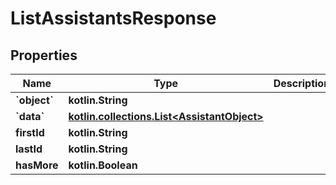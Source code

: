 
# ListAssistantsResponse

## Properties
Name | Type | Description | Notes
------------ | ------------- | ------------- | -------------
**&#x60;object&#x60;** | **kotlin.String** |  | 
**&#x60;data&#x60;** | [**kotlin.collections.List&lt;AssistantObject&gt;**](AssistantObject.md) |  | 
**firstId** | **kotlin.String** |  | 
**lastId** | **kotlin.String** |  | 
**hasMore** | **kotlin.Boolean** |  | 



